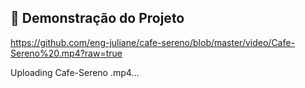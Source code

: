 ## 🎥 Demonstração do Projeto

https://github.com/eng-juliane/cafe-sereno/blob/master/video/Cafe-Sereno%20.mp4?raw=true


Uploading Cafe-Sereno .mp4…

